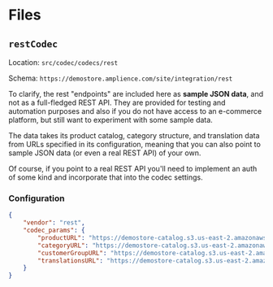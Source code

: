 # Files

## `restCodec`

Location: `src/codec/codecs/rest`

Schema: `https://demostore.amplience.com/site/integration/rest`

To clarify, the rest "endpoints" are included here as **sample JSON data**, and not as a full-fledged REST API. They are provided for testing and automation purposes and also if you do not have access to an e-commerce platform, but still want to experiment with some sample data.

The data takes its product catalog, category structure, and translation data from URLs specified in its configuration, meaning that you can also point to sample JSON data (or even a real REST API) of your own.

Of course, if you point to a real REST API you'll need to implement an auth of some kind and incorporate that into the codec settings.

### Configuration

```json
{
	"vendor": "rest",
	"codec_params": {
		"productURL": "https://demostore-catalog.s3.us-east-2.amazonaws.com/products.json",
		"categoryURL": "https://demostore-catalog.s3.us-east-2.amazonaws.com/categories.json",
		"customerGroupURL": "https://demostore-catalog.s3.us-east-2.amazonaws.com/customerGroups.json",
		"translationsURL": "https://demostore-catalog.s3.us-east-2.amazonaws.com/translations.json"
	}
}
```
